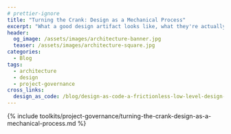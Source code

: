 ```yaml
---
# prettier-ignore
title: "Turning the Crank: Design as a Mechanical Process"
excerpt: "What a good design artifact looks like, what they're actually for, and how to use them efficiently to achieve a better outcome for your project."
header:
  og_image: /assets/images/architecture-banner.jpg
  teaser: /assets/images/architecture-square.jpg
categories:
  - Blog
tags:
  - architecture
  - design
  - project-governance
cross_links:
  design_as_code: /blog/design-as-code-a-frictionless-low-level-design-pipeline
---
```


{% include toolkits/project-governance/turning-the-crank-design-as-a-mechanical-process.md %}
